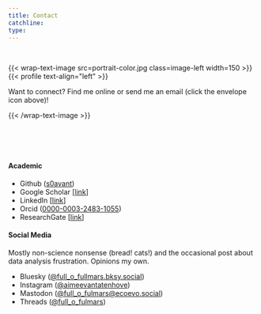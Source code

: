 ```yaml
---
title: Contact
catchline:
type: 
---
```

</br>

{{< wrap-text-image src=portrait-color.jpg class=image-left width=150 >}}
{{< profile text-align="left" >}}
</br>

Want to connect? Find me online or send me an email (click the envelope icon above)!

{{< /wrap-text-image >}}

</br>
</br>
</br>

#### Academic

* Github ([s0avant](https://github.com/s0avant))
* Google Scholar [[link](https://scholar.google.com/citations?hl=en&user=-Uax-WsAAAAJ)]
* LinkedIn [[link](https://www.linkedin.com/in/aimee-van-tatenhove-319b0bb4/)]
* Orcid ([0000-0003-2483-1055](https://orcid.org/0000-0003-2483-1055))
* ResearchGate [[link](https://www.researchgate.net/profile/Aimee-Van-Tatenhove)]

#### Social Media
Mostly non-science nonsense (bread! cats!) and the occasional post about data analysis frustration. Opinions my own.
* Bluesky ([@full_o_fullmars.bksy.social](https://bsky.app/profile/full-o-fulmars.bsky.social))
* Instagram ([@aimeevantatenhove](https://www.instagram.com/aimeevantatenhove/))
* Mastodon ([@full_o_fulmars@ecoevo.social](https://ecoevo.social/@full_o_fulmars))
* Threads ([@full_o_fulmars](https://www.threads.net/@full_o_fulmars))
